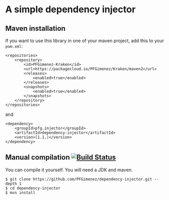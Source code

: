 # A simple dependency injector

## Maven installation

If you want to use this library in one of your maven project, add this to your `pom.xml`:

    <repositories>
        <repository>
            <id>PFGimenez-Kraken</id>
            <url>https://packagecloud.io/PFGimenez/Kraken/maven2</url>
            <releases>
                <enabled>true</enabled>
            </releases>
            <snapshots>
                <enabled>true</enabled>
            </snapshots>
        </repository>
    </repositories>

and

    <dependency>
        <groupId>pfg.injector</groupId>
        <artifactId>dependency-injector</artifactId>
        <version>[1.1,)</version>
    </dependency>

## Manual compilation [![Build Status](https://travis-ci.org/PFGimenez/dependency-injector.svg?branch=master)](https://travis-ci.org/PFGimenez/dependency-injector)

You can compile it yourself. You will need a JDK and maven.

    $ git clone https://github.com/PFGimenez/dependency-injector.git --depth 1
    $ cd dependency-injector
    $ mvn install
